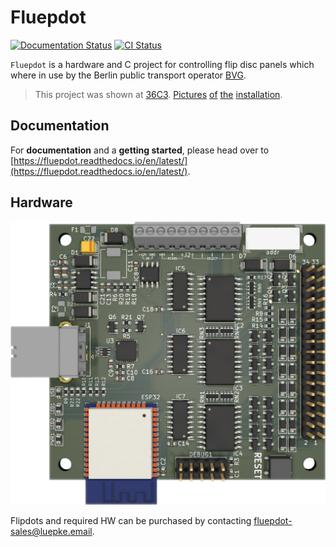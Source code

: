 # Fluepdot
[![Documentation Status](https://readthedocs.org/projects/fluepdot/badge/?version=latest)](https://fluepdot.readthedocs.io/en/latest/?badge=latest) [![CI Status](https://gitlab.com/fluepke/fluepdot/badges/master/pipeline.svg)](https://gitlab.com/fluepke/fluepdot/pipelines)

`Fluepdot` is a hardware and C project for controlling flip disc panels which where in use by the Berlin public transport operator [BVG](https://www.bvg.de/en).

> This project was shown at [36C3](https://events.ccc.de/congress/2019/wiki/index.php/Main_Page). [Pictures](https://www.deutschlandfunkkultur.de/chaos-communication-congress-in-leipzig-auf-den-spuren-von.1264.de.html?dram:article_id=466775) [of](https://foto.benedikt-geyer.de/fluepdot-36c3/) [the](https://www.korrupt.biz/7204/36c3-nachtraege/) [installation](https://www.astrastudio.de/cloud/index.php/apps/gallery/s/nDda9j8dZQ2oNMy#IMG_7059.jpeg).

## Documentation
For **documentation** and a **getting started**, please head over to [https://fluepdot.readthedocs.io/en/latest/](https://fluepdot.readthedocs.io/en/latest/).

## Hardware
![PCB 3D rendering](./hardware/fluepboard/renderings/fluepboard_3d.png)

Flipdots and required HW  can be purchased by contacting [fluepdot-sales@luepke.email](mailto:fluepdot-sales@luepke.email).
